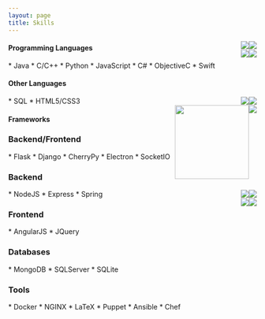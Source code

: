```yaml
---
layout: page
title: Skills
---
```


<div style="float: right;">

<img style="float: right;" src="../public/languages/java.gif">
<img style="float: right;" src="../public/languages/python.jpeg">

<br>

<img style="float: right;" src="../public/languages/cplusplus.png">
<img style="float: right;" src="../public/languages/js.png">

</div>


<h4>Programming Languages</h4>
* Java
* C/C++
* Python
* JavaScript
* C#
* ObjectiveC
* Swift

<h4>Other Languages</h4>
* SQL
* HTML5/CSS3


<div style="float: right;">

<img style="float: right;" src="../public/languages/electron.jpeg">
<img style="float: right;" src="../public/languages/flask.png">

<br>

<img style="float: right;" src="../public/languages/nodejs.png">
<img style="float: right;width:150px; height:150px" src="../public/languages/spring.png">

</div>

<h4>Frameworks</h4>

<h3>Backend/Frontend</h3>
* Flask
* Django
* CherryPy
* Electron
* SocketIO

<h3>Backend</h3>
* NodeJS
* Express
* Spring

<div style="float: right;">

<img style="float: right;" src="../public/languages/angularjs.jpeg">
<img style="float: right;" src="../public/languages/mongodb.png">

<br>

<img style="float: right;" src="../public/languages/docker.png">
<img style="float: right;" src="../public/languages/sqlserver.jpeg">

</div>

<h3>Frontend</h3>
* AngularJS
* JQuery

<h3>Databases</h3>
* MongoDB
* SQLServer
* SQLite

<h3>Tools</h3>
* Docker
* NGINX
* LaTeX
* Puppet
* Ansible
* Chef